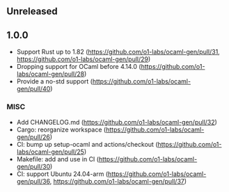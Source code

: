 ## Unreleased

## 1.0.0

- Support Rust up to 1.82 (https://github.com/o1-labs/ocaml-gen/pull/31,
  https://github.com/o1-labs/ocaml-gen/pull/29)
- Dropping support for OCaml before 4.14.0 (https://github.com/o1-labs/ocaml-gen/pull/28)
- Provide a no-std support (https://github.com/o1-labs/ocaml-gen/pull/40)

### MISC

- Add CHANGELOG.md (https://github.com/o1-labs/ocaml-gen/pull/32)
- Cargo: reorganize workspace (https://github.com/o1-labs/ocaml-gen/pull/26)
- CI: bump up setup-ocaml and actions/checkout (https://github.com/o1-labs/ocaml-gen/pull/25)
- Makefile: add and use in CI (https://github.com/o1-labs/ocaml-gen/pull/30)
- CI: support Ubuntu 24.04-arm (https://github.com/o1-labs/ocaml-gen/pull/36, https://github.com/o1-labs/ocaml-gen/pull/37)
